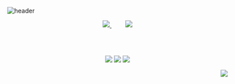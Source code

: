 ![header](https://capsule-render.vercel.app/api?type=waving&height=300&color=gradient&text=Hi,%20I%20am%20Igør&desc=Cloud%20Engineering,%20Operations,%20Security%20and%20Reliability&descAlignY=66)

<p align="center">
  <a href="https://github.com/ibudasov/ibudasov/blob/main/Igor_Budasov_CV.pdf">
    <img src="https://img.shields.io/badge/DOWNLOAD CV-A3C1AD?style=for-the-badge&logo=microsoftword&logoColor=000000"/>
  </a>
  &nbsp;&nbsp;&nbsp;&nbsp;&nbsp;&nbsp;&nbsp;
  <a href="mailto:igor.budasov📅icloud.com">
    <img src="https://img.shields.io/badge/BOOK_A_CALL-BDC9D7?style=for-the-badge&logo=gmail&logoColor=000000"/>
  </a>
</p>
<br>
<br>
<p align="center">
  <img src ="https://github-readme-streak-stats.herokuapp.com/?user=ibudasov&theme=solarized-light&hide_border=true&background=FFFFFF00">
  
  <img src ="https://github-readme-stats.vercel.app/api?username=ibudasov&show_icons=true&count_private=true&theme=solarized-light&hide_border=true&bg_color=00000000&hide_rank=false">
  <img src ="https://github-readme-stats.vercel.app/api/top-langs/?username=ibudasov&layout=compact&hide_border=true&theme=solarized-light&bg_color=00000000&langs_count=8">
  
</p>


<p align="right">
  <a href="https://hits.seeyoufarm.com"><img src="https://hits.seeyoufarm.com/api/count/incr/badge.svg?url=https%3A%2F%2Fgithub.com%2Flmc999%2Fibudasov&count_bg=%230AC995&title_bg=%23004BF9&icon=&icon_color=%23E7E7E7&title=visitors&edge_flat=false"/></a>
</p>

